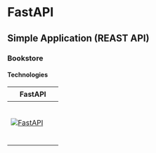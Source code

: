 # FastAPI 
## Simple Application (REAST API)
### Bookstore
#### Technologies
<table>
  <thead>
    <tr>
      <th height=33 width=100>FastAPI</th>
    </tr>
  </thead>
  <tbody>
    <tr>
      <td height=100 width=100>
        <a href=https://fastapi.tiangolo.com/>
          <img src=https://github.com/AndriiKot/___Icons__and__Links___/blob/main/icons/fastapi.svg alt=FastAPI>
        </a>
      </td>
    </tr>
  </tbody>
</table>
